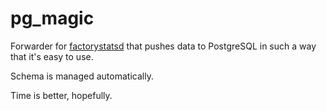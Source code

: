 pg_magic
========

Forwarder for [factorystatsd]() that pushes data to PostgreSQL in such a way
that it's easy to use.

Schema is managed automatically.

Time is better, hopefully.